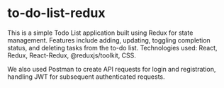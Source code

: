 # to-do-list-redux

This is a simple Todo List application built using Redux for state management.
Features include adding, updating, toggling completion status, and deleting tasks from the to-do list.
Technologies used: React, Redux, React-Redux, @reduxjs/toolkit, CSS.

We also used Postman to create API requests for login and registration, 
handling JWT for subsequent authenticated requests.


 
 

